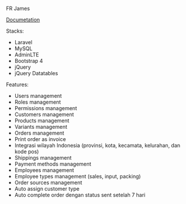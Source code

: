 FR James

[Documetation](https://longhaired-wallaby-a66.notion.site/Fitur-Step-1-b368e4b6dfb24583ab5f7984b4921114)

Stacks:

- Laravel
- MySQL
- AdminLTE
- Bootstrap 4
- jQuery
- jQuery Datatables

Features:

- Users management
- Roles management
- Permissions management
- Customers management
- Products management
- Variants management
- Orders management
- Print order as invoice
- Integrasi wilayah Indonesia (provinsi, kota, kecamata, kelurahan, dan kode pos)
- Shippings management
- Payment methods management
- Employees management
- Employee types management (sales, input, packing)
- Order sources management
- Auto assign customer type
- Auto complete order dengan status sent setelah 7 hari
